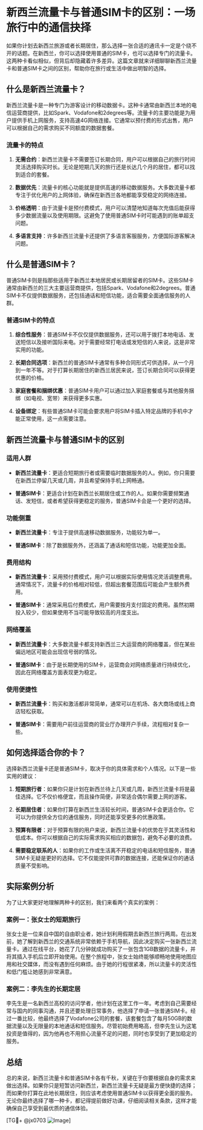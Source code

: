 # 新西兰流量卡与普通SIM卡的区别：一场旅行中的通信抉择

如果你计划去新西兰旅游或者长期居住，那么选择一张合适的通讯卡一定是个绕不开的话题。在新西兰，你可以选择使用普通的SIM卡，也可以选择专门的流量卡。这两种卡看似相似，但背后却隐藏着许多差异。这篇文章就来详细聊聊新西兰流量卡和普通SIM卡之间的区别，帮助你在旅行或生活中做出明智的选择。

## 什么是新西兰流量卡？

新西兰流量卡是一种专门为游客设计的移动数据卡。这种卡通常由新西兰本地的电信运营商提供，比如Spark、Vodafone和2degrees等。流量卡的主要功能是为用户提供手机上网服务，支持高速4G网络连接。它通常以预付费的形式出售，用户可以根据自己的需求购买不同额度的数据套餐。

### 流量卡的特点

1. **无需合约**：新西兰流量卡不需要签订长期合同，用户可以根据自己的旅行时间灵活选择购买时长。无论是短期几天的旅行还是长达几个月的居住，都可以找到适合的套餐。
   
2. **数据优先**：流量卡的核心功能就是提供高速的移动数据服务。大多数流量卡都专注于优化用户的上网体验，确保在新西兰各地都能享受稳定的网络连接。

3. **价格透明**：由于流量卡是预付费模式，用户可以清楚地知道每次充值后能获得多少数据流量以及使用期限。这避免了使用普通SIM卡时可能遇到的账单超支问题。

4. **多语言支持**：许多新西兰流量卡还提供了多语言客服服务，方便国际游客解决问题。

## 什么是普通SIM卡？

普通SIM卡则是指那些适用于新西兰本地居民或长期居留者的SIM卡。这些SIM卡通常由新西兰的三大主要运营商提供，包括Spark、Vodafone和2degrees。普通SIM卡不仅提供数据服务，还包括通话和短信功能，适合需要全面通信服务的人群。

### 普通SIM卡的特点

1. **综合性服务**：普通SIM卡不仅仅提供数据服务，还可以用于拨打本地电话、发送短信以及接听国际来电。对于需要经常打电话或发短信的人来说，这是非常实用的功能。

2. **长期合同选项**：新西兰的普通SIM卡通常有多种合同形式可供选择，从一个月到一年不等。对于打算长期居住的新西兰居民来说，签订长期合同可以获得更优惠的价格。

3. **家庭套餐和捆绑优惠**：普通SIM卡用户可以通过加入家庭套餐或与其他服务捆绑（如电视、宽带）来获得更多实惠。

4. **设备绑定**：有些普通SIM卡可能会要求用户将SIM卡插入特定品牌的手机中才能正常使用，这一点需要注意。

## 新西兰流量卡与普通SIM卡的区别

### 适用人群

- **新西兰流量卡**：更适合短期旅行者或需要临时数据服务的人。例如，你只需要在新西兰停留几天或几周，并且希望保持手机上网畅通。
  
- **普通SIM卡**：更适合计划在新西兰长期居住或工作的人。如果你需要频繁通话、发短信，或者希望获得更稳定的服务，普通SIM卡会是一个更好的选择。

### 功能侧重

- **新西兰流量卡**：专注于提供高速移动数据服务，功能较为单一。
  
- **普通SIM卡**：除了数据服务外，还涵盖了通话和短信功能，功能更加全面。

### 费用结构

- **新西兰流量卡**：采用预付费模式，用户可以根据实际使用情况灵活调整费用。通常情况下，流量卡的价格相对较低，但超出套餐范围后可能会产生额外费用。
  
- **普通SIM卡**：通常采用后付费模式，用户需要按月支付固定的费用。虽然初期投入较少，但如果使用不当可能导致较高的月度支出。

### 网络覆盖

- **新西兰流量卡**：大多数流量卡都支持新西兰三大运营商的网络覆盖，但在某些偏远地区可能会出现信号弱的情况。
  
- **普通SIM卡**：由于是长期使用的SIM卡，运营商会对网络质量进行持续优化，因此在网络覆盖方面表现更为稳定。

### 使用便捷性

- **新西兰流量卡**：购买和激活都非常简单，通常可以在机场、各大商场或线上商店轻松获取。
  
- **普通SIM卡**：需要用户前往运营商的营业厅办理开户手续，流程相对复杂一些。

## 如何选择适合你的卡？

选择新西兰流量卡还是普通SIM卡，取决于你的具体需求和个人情况。以下是一些实用的建议：

1. **短期旅行者**：如果你只是计划在新西兰待上几天或几周，新西兰流量卡将是最佳选择。它不仅价格便宜，而且操作简便，非常适合偶尔需要上网的游客。

2. **长期居住者**：如果你打算在新西兰生活较长时间，普通SIM卡会更适合你。它可以为你提供全方位的通信服务，同时还能享受更多的优惠政策。

3. **预算有限者**：对于预算有限的用户来说，新西兰流量卡的优势在于其灵活性和低成本。你可以根据自己的实际需求购买相应的数据包，避免不必要的浪费。

4. **需要稳定联系的人**：如果你的工作或生活离不开稳定的电话和短信服务，普通SIM卡无疑是更好的选择。它不仅能提供可靠的数据连接，还能保证你的通话质量不受影响。

## 实际案例分析

为了让大家更好地理解两种卡的区别，我们来看两个真实的案例：

### 案例一：张女士的短期旅行

张女士是一位来自中国的自由职业者，她计划利用假期去新西兰旅行两周。在出发前，她了解到新西兰的交通系统非常依赖于手机导航，因此决定购买一张新西兰流量卡。通过在线平台，她花了几分钟就成功购买了一张包含1GB数据的流量卡，并将其插入手机后立即开始使用。在整个旅程中，张女士始终能够顺畅地使用地图应用和社交媒体，而没有遇到任何麻烦。由于她的行程很紧凑，所以流量卡的灵活性和低门槛让她感到非常满意。

### 案例二：李先生的长期定居

李先生是一名新西兰高校的访问学者，他计划在这里工作一年。考虑到自己需要经常与国内的同事沟通，并且还要处理日常事务，他选择了申请一张普通SIM卡。经过一番比较，他最终选择了Vodafone公司的套餐，该套餐包含了每月50GB的数据流量以及无限量的本地通话和短信服务。尽管初始费用略高，但李先生认为这笔投资是值得的，因为他再也不用担心流量不足的问题，同时也享受到了更加稳定的服务。

## 总结

总的来说，新西兰流量卡和普通SIM卡各有千秋，关键在于你要根据自身的需求来做出选择。如果你只是短暂访问新西兰，新西兰流量卡无疑是最方便快捷的选择；而如果你打算在此地长期居住，则应该考虑使用普通SIM卡以获得更全面的服务。无论你最终选择了哪一种卡，都记得提前做好功课，仔细阅读相关条款，这样才能确保自己享受到最优质的通信体验。

[TG💪+ @jx0703 ![Image](https://github.com/user-attachments/assets/dbca1d08-cadb-493c-b0ec-ad6f7a83f270)]